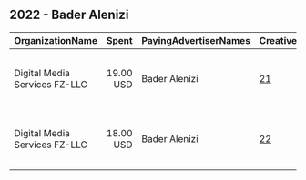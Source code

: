 ## 2022 - Bader Alenizi 
|OrganizationName|Spent|PayingAdvertiserNames|CreativeUrls|Impressions|Genders|AgeBrackets|CountryCodes|BillingAddresses|CandidateBallotInformation|
|:---|---:|:---|:---|---:|:---|:---|:---|:---|:---|
|Digital Media Services FZ-LLC|19.00 USD|Bader Alenizi|[21](https://www.snap.com/political-ads/asset/c8e9ebdb27d35743fb34c855090945653e9d297b7716077f6e174c9ad9234b69?mediaType=jpeg)|12,386||18+|kuwait|"Media City, Knowledge Village, Choueiri Group Building,Dubai,251589 ,AE"|Bader Alenizi|
|Digital Media Services FZ-LLC|18.00 USD|Bader Alenizi|[22](https://www.snap.com/political-ads/asset/c8e9ebdb27d35743fb34c855090945653e9d297b7716077f6e174c9ad9234b69?mediaType=jpeg)|11,589||18+|kuwait|"Media City, Knowledge Village, Choueiri Group Building,Dubai,251589 ,AE"|Bader Alenizi|
